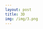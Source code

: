 ```yaml
---
layout: post
title: 3D
img: /img/3.png
---
```


<div class="col">
	<img class="img row" src="{{ site.baseurl }}/img/1.png" alt="" title="1"/>
</div>
<div class="img_row">
	<img class="col" src="{{ site.baseurl }}/img/3.png" alt="" title="2"/>
</div>
<div class="img_row">
	<img class="col" src="{{ site.baseurl }}/img/4.png" alt="" title="3"/>
</div>

<div class="img_row">
	<img class="col" src="{{ site.baseurl }}/img/5.jpg" alt="" title="4"/>
</div>

